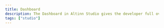 ```yaml
---
title: Dashboard
description: The Dashboard in Altinn Studio gives the developer full overview over apps
tags: ["studio"]
---
```

